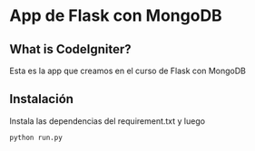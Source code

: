 # App de Flask con MongoDB

## What is CodeIgniter?

Esta es la app que creamos en el curso de Flask con MongoDB

## Instalación

Instala las dependencias del requirement.txt y luego 

`python run.py`
